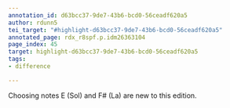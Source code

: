 ```yaml
---
annotation_id: d63bcc37-9de7-43b6-bcd0-56ceadf620a5
author: rdunn5
tei_target: "#highlight-d63bcc37-9de7-43b6-bcd0-56ceadf620a5"
annotated_page: rdx_r8spf.p.idm26363104
page_index: 45
target: highlight-d63bcc37-9de7-43b6-bcd0-56ceadf620a5
tags:
- difference

---
```

Choosing notes E (Sol) and F# (La) are new to this edition.